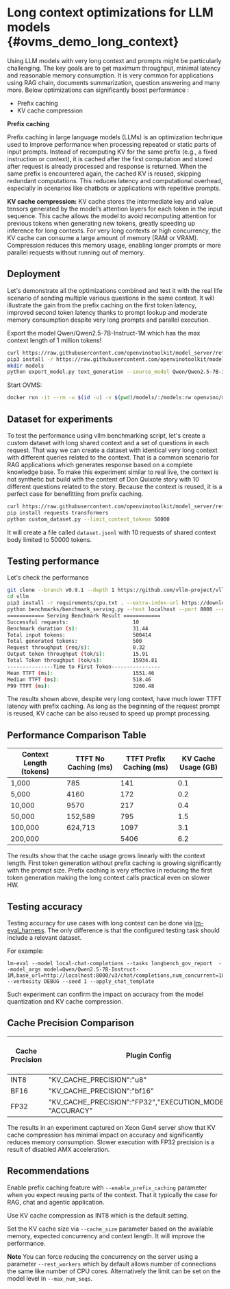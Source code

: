 # Long context optimizations for LLM models {#ovms_demo_long_context}

Using LLM models with very long context and prompts might be particularly challenging. The key goals are to get maximum throughput, minimal latency and reasonable memory consumption.
It is very common for applications using RAG chain, documents summarization, question answering and many more. 
Below optimizations can significantly boost performance :

- Prefix caching
- KV cache compression

**Prefix caching**

Prefix caching in large language models (LLMs) is an optimization technique used to improve performance when processing repeated or static parts of input prompts. Instead of recomputing KV for the same prefix (e.g., a fixed instruction or context), it is cached after the first computation and stored after request is already processed and response is returned. 
When the same prefix is encountered again, the cached KV is reused, skipping redundant computations. This reduces latency and computational overhead, especially in scenarios like chatbots or applications with repetitive prompts.

**KV cache compression:**
KV cache stores the intermediate key and value tensors generated by the model’s attention layers for each token in the input sequence.
This cache allows the model to avoid recomputing attention for previous tokens when generating new tokens, greatly speeding up inference for long contexts.
For very long contexts or high concurrency, the KV cache can consume a large amount of memory (RAM or VRAM).
Compression reduces this memory usage, enabling longer prompts or more parallel requests without running out of memory.

## Deployment

Let's demonstrate all the optimizations combined and test it with the real life scenario of sending multiple various questions in the same context. It will illustrate the gain from the prefix caching on the first token latency, improved second token latency thanks to prompt lookup and moderate memory consumption despite very long prompts and parallel execution.

Export the model Qwen/Qwen2.5-7B-Instruct-1M which has the max context length of 1 million tokens! 

```bash
curl https://raw.githubusercontent.com/openvinotoolkit/model_server/refs/heads/releases/2025/2/demos/common/export_models/export_model.py -o export_model.py
pip3 install -r https://raw.githubusercontent.com/openvinotoolkit/model_server/refs/heads/releases/2025/2/demos/common/export_models/requirements.txt
mkdir models
python export_model.py text_generation --source_model Qwen/Qwen2.5-7B-Instruct-1M --weight-format int4 --config_file_path models/config.json --model_repository_path models
```

Start OVMS:
```bash
docker run -it --rm -u $(id -u) -v $(pwd)/models/:/models:rw openvino/model_server:latest --rest_port 8000 --source_model Qwen/Qwen2.5-7B-Instruct-1M --model_repository_path /models --task text_generation --enable_prefix_caching true --kv_cache_precision u8 --target_device CPU --rest_port 8000
```

## Dataset for experiments

To test the performance using vllm benchmarking script, let's create a custom dataset with long shared context and a set of questions in each request.  That way we can create a dataset with identical very long context with different queries related to the context. That is a common scenario for RAG applications which generates response based on a complete knowledge base. To make this experiment similar to real live, the context is not synthetic but build with the content of Don Quixote story with 10 different questions related to the story. Because the context is reused, it is a perfect case for benefitting from prefix caching. 

```bash
curl https://raw.githubusercontent.com/openvinotoolkit/model_server/refs/heads/releases/2025/2/demos/continuous_batching/long_context/custom_dataset.py -o custom_dataset.py
pip install requests transformers
python custom_dataset.py --limit_context_tokens 50000
```

It will create a file called `dataset.jsonl` with 10 requests of shared context body limited to 50000 tokens. 

## Testing performance

Let's check the performance 
```bash
git clone --branch v0.9.1 --depth 1 https://github.com/vllm-project/vllm
cd vllm
pip3 install -r requirements/cpu.txt . --extra-index-url https://download.pytorch.org/whl/cpu
python benchmarks/benchmark_serving.py --host localhost --port 8000 --endpoint /v3/chat/completions --backend openai-chat --model Qwen/Qwen2.5-7B-Instruct-1M --dataset-name custom --dataset-path ../dataset.jsonl --num-prompts 10 --max-concurrency 1 --custom-output-len 50
============ Serving Benchmark Result ============
Successful requests:                     10        
Benchmark duration (s):                  31.44     
Total input tokens:                      500414    
Total generated tokens:                  500       
Request throughput (req/s):              0.32      
Output token throughput (tok/s):         15.91     
Total Token throughput (tok/s):          15934.81  
---------------Time to First Token----------------
Mean TTFT (ms):                          1551.46   
Median TTFT (ms):                        518.46    
P99 TTFT (ms):                           3260.48   
```

The results shown above, despite very long context, have much lower TTFT latency with prefix caching. As long as the beginning of the request prompt is reused, KV cache can be also reused to speed up prompt processing.

## Performance Comparison Table

| Context Length (tokens) | TTFT No Caching (ms) | TTFT Prefix Caching (ms) | KV Cache Usage (GB) |
|------------------------|----------------------|--------------------------|---------------------|
| 1,000                  | 785               | 141                    | 0.1                 |
| 5,000                  | 4160              | 172                    | 0.2                 |
| 10,000                 | 9570              | 217                    | 0.4                 |
| 50,000                 | 152,589           | 795                    | 1.5                 |
| 100,000                | 624,713           | 1097                   | 3.1                 |
| 200,000                |                   | 5406                   | 6.2                 |

The results show that the cache usage grows linearly with the context length.
First token generation without prefix caching is growing significantly with the prompt size. 
Prefix caching is very effective in reducing the first token generation making the long context calls practical even on slower HW.

## Testing accuracy

Testing accuracy for use cases with long context can be done via [lm-eval_harness](../accuracy/README.md).
The only difference is that the configured testing task should include a relevant dataset.

For example:
```
lm-eval --model local-chat-completions --tasks longbench_gov_report  --model_args model=Qwen/Qwen2.5-7B-Instruct-1M,base_url=http://localhost:8000/v3/chat/completions,num_concurrent=10,tokenized_requests=False,timeout=3000  --verbosity DEBUG --seed 1 --apply_chat_template
```

Such experiment can confirm the impact on accuracy from the model quantization and KV cache compression.

## Cache Precision Comparison

| Cache Precision | Plugin Config | Accuracy (longbench_gov_report, concurrency 50) | Max Cache Usage (GB) | Duration (s for 100 requests) |
|-----------------|--------------|-----------------------------------------------|----------------------|-------------------------------|
| INT8            | "KV_CACHE_PRECISION":"u8"                                     | 0.3374        | 11                   | 41m6.993s    |
| BF16            | "KV_CACHE_PRECISION":"bf16"                                   | 0.3297        | 20                   | 40m15.359s   |
| FP32            | "KV_CACHE_PRECISION":"FP32","EXECUTION_MODE_HINT": "ACCURACY" | 0.331         | 37                   | 105m15.876s  |

The results in an experiment captured on Xeon Gen4 server show that KV cache compression has minimal impact on accuracy and significantly reduces memory consumption.
Slower execution with FP32 precision is a result of disabled AMX acceleration.

## Recommendations

Enable prefix caching feature with `--enable_prefix_caching` parameter when you expect reusing parts of the context. That it typically the case for RAG, chat and agentic application.

Use KV cache compression as INT8 which is the default setting.

Set the KV cache size via `--cache_size` parameter based on the available memory, expected concurrency and context length. It will improve the performance. 

**Note** You can force reducing the concurrency on the server using a parameter `--rest_workers` which by default allows number of connections the same like number of CPU cores. Alternatively the limit can be set on the model level in `--max_num_seqs`.

